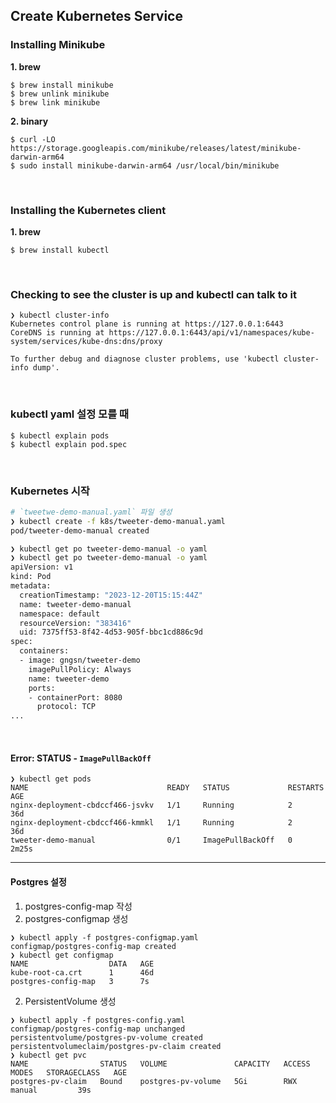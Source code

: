 ## Create Kubernetes Service

### Installing Minikube

**1. brew**

```
$ brew install minikube
$ brew unlink minikube
$ brew link minikube
```

**2. binary**

```
$ curl -LO https://storage.googleapis.com/minikube/releases/latest/minikube-darwin-arm64
$ sudo install minikube-darwin-arm64 /usr/local/bin/minikube
```

<br/>

### Installing the Kubernetes client

**1. brew**

```
$ brew install kubectl
```

<br/>

### Checking to see the cluster is up and kubectl can talk to it

```
❯ kubectl cluster-info
Kubernetes control plane is running at https://127.0.0.1:6443
CoreDNS is running at https://127.0.0.1:6443/api/v1/namespaces/kube-system/services/kube-dns:dns/proxy

To further debug and diagnose cluster problems, use 'kubectl cluster-info dump'.
```

<br/>

### kubectl yaml 설정 모를 때

```
$ kubectl explain pods
$ kubectl explain pod.spec
```

<br/>

### Kubernetes 시작

```Bash
# `tweetwe-demo-manual.yaml` 파일 생성
❯ kubectl create -f k8s/tweeter-demo-manual.yaml
pod/tweeter-demo-manual created

❯ kubectl get po tweeter-demo-manual -o yaml
❯ kubectl get po tweeter-demo-manual -o yaml
apiVersion: v1
kind: Pod
metadata:
  creationTimestamp: "2023-12-20T15:15:44Z"
  name: tweeter-demo-manual
  namespace: default
  resourceVersion: "383416"
  uid: 7375ff53-8f42-4d53-905f-bbc1cd886c9d
spec:
  containers:
  - image: gngsn/tweeter-demo
    imagePullPolicy: Always
    name: tweeter-demo
    ports:
    - containerPort: 8080
      protocol: TCP
...
```

<br/>

#### Error: STATUS - `ImagePullBackOff`

```
❯ kubectl get pods
NAME                               READY   STATUS             RESTARTS   AGE
nginx-deployment-cbdccf466-jsvkv   1/1     Running            2          36d
nginx-deployment-cbdccf466-kmmkl   1/1     Running            2          36d
tweeter-demo-manual                0/1     ImagePullBackOff   0          2m25s
```

---

#### Postgres 설정

1. postgres-config-map 작성
2. postgres-configmap 생성

```
❯ kubectl apply -f postgres-configmap.yaml
configmap/postgres-config-map created
❯ kubectl get configmap
NAME                  DATA   AGE
kube-root-ca.crt      1      46d
postgres-config-map   3      7s
```

2. PersistentVolume 생성

```
❯ kubectl apply -f postgres-config.yaml
configmap/postgres-config-map unchanged
persistentvolume/postgres-pv-volume created
persistentvolumeclaim/postgres-pv-claim created
❯ kubectl get pvc
NAME                STATUS   VOLUME               CAPACITY   ACCESS MODES   STORAGECLASS   AGE
postgres-pv-claim   Bound    postgres-pv-volume   5Gi        RWX            manual         39s
```





